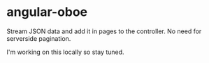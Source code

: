 angular-oboe
============

Stream JSON data and add it in pages to the controller. No need for serverside pagination.

I'm working on this locally so stay tuned.
